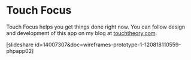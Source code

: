 Touch Focus
===========

Touch Focus helps you get things done right now. You can follow design and development of this app on my blog at <a href="http://touchtheory.com">touchtheory.com</a>.

[slideshare id=14007307&doc=wireframes-prototype-1-120818110559-phpapp02]

<!-- ![Touch Focus Screenshot](http://github.com/adobbs/touch-focus/raw/master/img/focus2.png "Latest Screenshot") -->